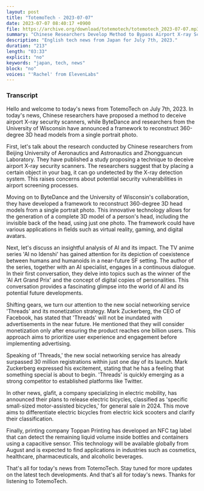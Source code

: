 ```yaml
---
layout: post
title: "TotemoTech - 2023-07-07"
date: 2023-07-07 08:40:17 +0900
file: https://archive.org/download/totemotech/totemotech_2023-07-07.mp3
summary: "Chinese Researchers Develop Method to Bypass Airport X-ray Scanners | ByteDance and University of Wisconsin Develop 3D Head Reconstruction Framework, & more…"
description: "English tech news from Japan for July 7th, 2023."
duration: "213"
length: "03:33"
explicit: "no"
keywords: "japan, tech, news"
block: "no"
voices: "'Rachel' from ElevenLabs"
---
```


### Transcript

Hello and welcome to today's news from TotemoTech on July 7th, 2023. In today's news, Chinese researchers have proposed a method to deceive airport X-ray security scanners, while ByteDance and researchers from the University of Wisconsin have announced a framework to reconstruct 360-degree 3D head models from a single portrait photo.

First, let's talk about the research conducted by Chinese researchers from Beijing University of Aeronautics and Astronautics and Zhongguancun Laboratory. They have published a study proposing a technique to deceive airport X-ray security scanners. The researchers suggest that by placing a certain object in your bag, it can go undetected by the X-ray detection system. This raises concerns about potential security vulnerabilities in airport screening processes.

Moving on to ByteDance and the University of Wisconsin's collaboration, they have developed a framework to reconstruct 360-degree 3D head models from a single portrait photo. This innovative technology allows for the generation of a complete 3D model of a person's head, including the invisible back of the head, using just one photo. The framework could have various applications in fields such as virtual reality, gaming, and digital avatars.

Next, let's discuss an insightful analysis of AI and its impact. The TV anime series 'AI no Idenshi' has gained attention for its depiction of coexistence between humans and humanoids in a near-future SF setting. The author of the series, together with an AI specialist, engages in a continuous dialogue. In their first conversation, they delve into topics such as the winner of the 'AI Art Grand Prix' and the concept of digital copies of personalities. This conversation provides a fascinating glimpse into the world of AI and its potential future developments.

Shifting gears, we turn our attention to the new social networking service 'Threads' and its monetization strategy. Mark Zuckerberg, the CEO of Facebook, has stated that 'Threads' will not be inundated with advertisements in the near future. He mentioned that they will consider monetization only after ensuring the product reaches one billion users. This approach aims to prioritize user experience and engagement before implementing advertising.

Speaking of 'Threads,' the new social networking service has already surpassed 30 million registrations within just one day of its launch. Mark Zuckerberg expressed his excitement, stating that he has a feeling that something special is about to begin. 'Threads' is quickly emerging as a strong competitor to established platforms like Twitter.

In other news, glafit, a company specializing in electric mobility, has announced their plans to release electric bicycles, classified as 'specific small-sized motor-assisted bicycles,' for general sale in 2024. This move aims to differentiate electric bicycles from electric kick scooters and clarify their classification.

Finally, printing company Toppan Printing has developed an NFC tag label that can detect the remaining liquid volume inside bottles and containers using a capacitive sensor. This technology will be available globally from August and is expected to find applications in industries such as cosmetics, healthcare, pharmaceuticals, and alcoholic beverages.

That's all for today's news from TotemoTech. Stay tuned for more updates on the latest tech developments.   And that's all for today's news. Thanks for listening to TotemoTech.
